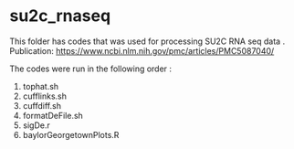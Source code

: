# su2c_rnaseq

This folder has codes that was used for processing SU2C RNA seq data . 
Publication: https://www.ncbi.nlm.nih.gov/pmc/articles/PMC5087040/

The codes were run in the following order :
1. tophat.sh
2. cufflinks.sh 
3. cuffdiff.sh
4. formatDeFile.sh
5. sigDe.r
6. baylorGeorgetownPlots.R
